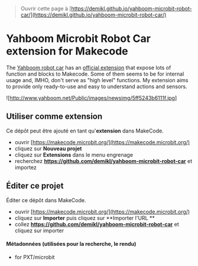 
> Ouvrir cette page à [https://demikl.github.io/yahboom-microbit-robot-car/](https://demikl.github.io/yahboom-microbit-robot-car/)

# Yahboom Microbit Robot Car extension for Makecode

The [Yahboom robot car](http://www.yahboom.net/study/Bitbot) has an [official extension](https://github.com/lzty634158/yahboom_mbit_en) that expose lots of function and blocks to Makecode. Some of them seems to be for internal usage and, IMHO, don't serve as "high level" functions. My extension aims to provide only ready-to-use and easy to understand actions and sensors.

![http://www.yahboom.net/Public/images/newsimg/5ff5243b6111f.jpg]

## Utiliser comme extension

Ce dépôt peut être ajouté en tant qu'**extension** dans MakeCode.

* ouvrir [https://makecode.microbit.org/](https://makecode.microbit.org/)
* cliquez sur **Nouveau projet**
* cliquez sur **Extensions** dans le menu engrenage
* recherchez **https://github.com/demikl/yahboom-microbit-robot-car** et importez

## Éditer ce projet

Éditer ce dépôt dans MakeCode.

* ouvrir [https://makecode.microbit.org/](https://makecode.microbit.org/)
* cliquez sur **Importer** puis cliquez sur **Importer l'URL **
* collez **https://github.com/demikl/yahboom-microbit-robot-car** et cliquez sur importer

#### Métadonnées (utilisées pour la recherche, le rendu)

* for PXT/microbit
<script src="https://makecode.com/gh-pages-embed.js"></script><script>makeCodeRender("{{ site.makecode.home_url }}", "{{ site.github.owner_name }}/{{ site.github.repository_name }}");</script>
